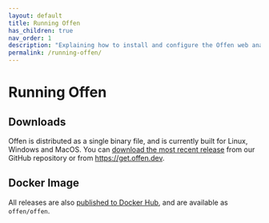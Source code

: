 ```yaml
---
layout: default
title: Running Offen
has_children: true
nav_order: 1
description: "Explaining how to install and configure the Offen web analytics software."
permalink: /running-offen/
---
```


# Running Offen

## Downloads

Offen is distributed as a single binary file, and is currently built for Linux, Windows and MacOS. You can [download the most recent release][repo-releases] from our GitHub repository or from <https://get.offen.dev>.

[repo-releases]: https://github.com/offen/offen/releases

## Docker Image

All releases are also [published to Docker Hub][docker-hub], and are available as `offen/offen`.

[docker-hub]: https://hub.docker.com/r/offen/offen
